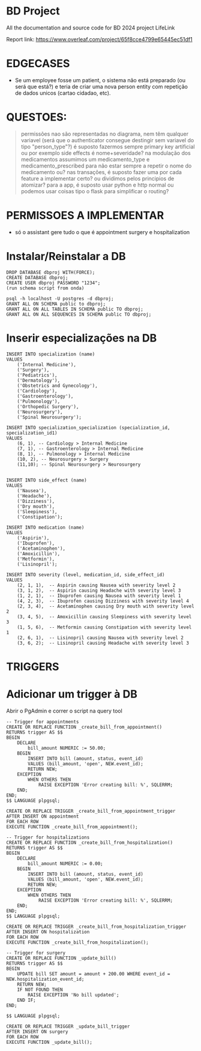 # BD Project
All the documentation and source code for BD 2024 project LifeLink


Report link: https://www.overleaf.com/project/65f8cce4799e65445ec51df1



# EDGECASES
- Se um employee fosse um patient, o sistema não está preparado (ou será que está?) e teria de criar uma nova person entity com repetição de dados unicos (cartao cidadao, etc). 



# QUESTOES:
> permissões nao são representadas no diagrama, nem têm qualquer variavel (será que o authenticator consegue destingir sem variavel do tipo "person_type"?)
> é suposto fazermos sempre primary key artificial ou por exemplo side effects é nome+severidade?
> na modulação dos medicamentos assumimos um medicamento_type e medicamento_prescribed para não estar sempre a repetir o nome do medicamento ou?
> nas transações, é suposto fazer uma por cada feature a implementar certo? ou dividimos pelos principios de atomizar?
> para a app, é suposto usar python e http normal ou podemos usar coisas tipo o flask para simplificar o routing?




# PERMISSOES A IMPLEMENTAR
- só o assistant gere tudo o que é appointment surgery e hospitalization



# Instalar/Reinstalar a DB

```
DROP DATABASE dbproj WITH(FORCE);
CREATE DATABASE dbproj;
CREATE USER dbproj PASSWORD "1234";
(run schema script from onda)

psql -h localhost -U postgres -d dbproj;
GRANT ALL ON SCHEMA public to dbproj;
GRANT ALL ON ALL TABLES IN SCHEMA public TO dbproj;
GRANT ALL ON ALL SEQUENCES IN SCHEMA public TO dbproj;
```


# Inserir especializações na DB

```
INSERT INTO specialization (name)
VALUES
    ('Internal Medicine'),
    ('Surgery'),
    ('Pediatrics'),
    ('Dermatology'),
    ('Obstetrics and Gynecology'),
    ('Cardiology'),
    ('Gastroenterology'),
    ('Pulmonology'),
    ('Orthopedic Surgery'),
    ('Neurosurgery'),
    ('Spinal Neurosurgery');
	
INSERT INTO specialization_specialization (specialization_id, specialization_id1)
VALUES
    (6, 1), -- Cardiology > Internal Medicine
    (7, 1), -- Gastroenterology > Internal Medicine
    (8, 1), -- Pulmonology > Internal Medicine
    (10, 2), -- Neurosurgery > Surgery
	(11,10); -- Spinal Neurosurgery > Neurosurgery


INSERT INTO side_effect (name)
VALUES
    ('Nausea'),
    ('Headache'),
    ('Dizziness'),
    ('Dry mouth'),
    ('Sleepiness'),
    ('Constipation');

INSERT INTO medication (name)
VALUES
    ('Aspirin'),
    ('Ibuprofen'),
    ('Acetaminophen'),
    ('Amoxicillin'),
    ('Metformin'),
    ('Lisinopril');

INSERT INTO severity (level, medication_id, side_effect_id)
VALUES
    (2, 1, 1),  -- Aspirin causing Nausea with severity level 2
    (3, 1, 2),  -- Aspirin causing Headache with severity level 3
    (1, 2, 1),  -- Ibuprofen causing Nausea with severity level 1
    (4, 2, 3),  -- Ibuprofen causing Dizziness with severity level 4
    (2, 3, 4),  -- Acetaminophen causing Dry mouth with severity level 2
    (3, 4, 5),  -- Amoxicillin causing Sleepiness with severity level 3
    (1, 5, 6),  -- Metformin causing Constipation with severity level 1
    (2, 6, 1),  -- Lisinopril causing Nausea with severity level 2
    (3, 6, 2);  -- Lisinopril causing Headache with severity level 3
```

# TRIGGERS

# Adicionar um trigger à DB
Abrir o PgAdmin e correr o script na query tool

```
-- Trigger for appointments
CREATE OR REPLACE FUNCTION _create_bill_from_appointment()
RETURNS trigger AS $$
BEGIN
    DECLARE
        bill_amount NUMERIC := 50.00;
    BEGIN
        INSERT INTO bill (amount, status, event_id)
        VALUES (bill_amount, 'open', NEW.event_id);
		RETURN NEW;
    EXCEPTION
        WHEN OTHERS THEN
            RAISE EXCEPTION 'Error creating bill: %', SQLERRM;
    END;
END;
$$ LANGUAGE plpgsql;

CREATE OR REPLACE TRIGGER _create_bill_from_appointment_trigger
AFTER INSERT ON appointment
FOR EACH ROW
EXECUTE FUNCTION _create_bill_from_appointment();

-- Trigger for hospitalizations
CREATE OR REPLACE FUNCTION _create_bill_from_hospitalization()
RETURNS trigger AS $$
BEGIN
    DECLARE
        bill_amount NUMERIC := 0.00;
    BEGIN
        INSERT INTO bill (amount, status, event_id)
        VALUES (bill_amount, 'open', NEW.event_id);
		RETURN NEW;
    EXCEPTION
        WHEN OTHERS THEN
            RAISE EXCEPTION 'Error creating bill: %', SQLERRM;
    END;
END;
$$ LANGUAGE plpgsql;

CREATE OR REPLACE TRIGGER _create_bill_from_hospitalization_trigger
AFTER INSERT ON hospitalization
FOR EACH ROW
EXECUTE FUNCTION _create_bill_from_hospitalization();

-- Trigger for surgery
CREATE OR REPLACE FUNCTION _update_bill()
RETURNS trigger AS $$
BEGIN
    UPDATE bill SET amount = amount + 200.00 WHERE event_id = NEW.hospitalization_event_id;
    RETURN NEW;
	IF NOT FOUND THEN
        RAISE EXCEPTION 'No bill updated';
    END IF;
END;

$$ LANGUAGE plpgsql;

CREATE OR REPLACE TRIGGER _update_bill_trigger
AFTER INSERT ON surgery
FOR EACH ROW
EXECUTE FUNCTION _update_bill();
```